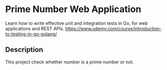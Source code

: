 # Prime Number Web Application

Learn how to write effective unit and integration tests in Go, for web applications and REST APIs.
https://www.udemy.com/course/introduction-to-testing-in-go-golang/

## Description

This project check whether number is a prime number or not.